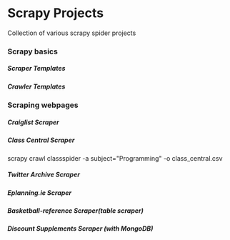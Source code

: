 # Scrapy Projects

Collection of various scrapy spider projects


### Scrapy basics

##### Scraper Templates
##### Crawler Templates

### Scraping webpages

##### Craiglist Scraper 

##### Class Central Scraper
scrapy crawl classspider -a subject="Programming" -o class_central.csv

##### Twitter Archive Scraper

##### Eplanning.ie Scraper

##### Basketball-reference Scraper(table scraper)

##### Discount Supplements Scraper (with MongoDB)